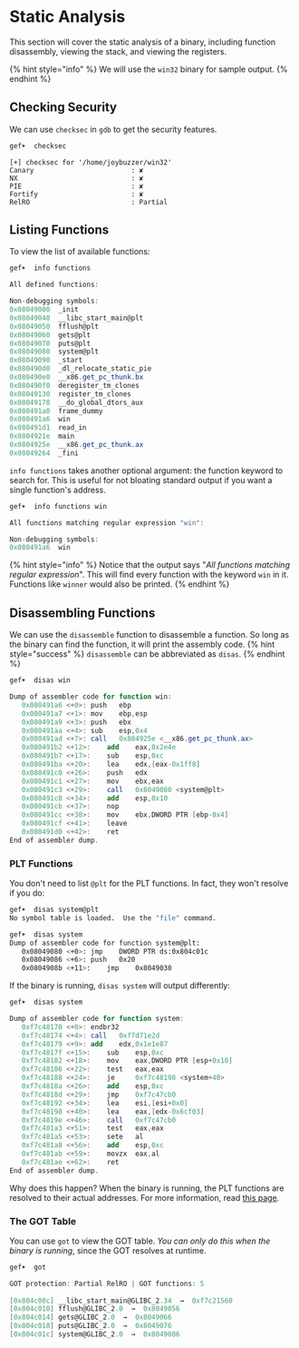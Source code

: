 # Static Analysis

This section will cover the static analysis of a binary, including function disassembly, viewing the stack, and viewing the registers.

{% hint style="info" %}
We will use the `win32` binary for sample output.
{% endhint %}

## Checking Security
We can use `checksec` in `gdb` to get the security features.
```bash
gef➤  checksec
```
```
[+] checksec for '/home/joybuzzer/win32'
Canary                        : ✘ 
NX                            : ✘ 
PIE                           : ✘ 
Fortify                       : ✘ 
RelRO                         : Partial
```

## Listing Functions

To view the list of available functions:
```bash
gef➤  info functions
```
```as
All defined functions:

Non-debugging symbols:
0x08049000  _init
0x08049040  __libc_start_main@plt
0x08049050  fflush@plt
0x08049060  gets@plt
0x08049070  puts@plt
0x08049080  system@plt
0x08049090  _start
0x080490d0  _dl_relocate_static_pie
0x080490e0  __x86.get_pc_thunk.bx
0x080490f0  deregister_tm_clones
0x08049130  register_tm_clones
0x08049170  __do_global_dtors_aux
0x080491a0  frame_dummy
0x080491a6  win
0x080491d1  read_in
0x0804921e  main
0x0804925e  __x86.get_pc_thunk.ax
0x08049264  _fini
```

`info functions` takes another optional argument: the function keyword to search for. This is useful for not bloating standard output if you want a single function's address.
```bash
gef➤  info functions win
```
```as
All functions matching regular expression "win":

Non-debugging symbols:
0x080491a6  win
```

{% hint style="info" %}
Notice that the output says "*All functions matching regular expression*". This will find every function with the keyword `win` in it.  Functions like `winner` would also be printed.
{% endhint %}

## Disassembling Functions

We can use the `disassemble` function to disassemble a function. So long as the binary can find the function, it will print the assembly code.
{% hint style="success" %}
`disassemble` can be abbreviated as `disas`.
{% endhint %}

```bash
gef➤  disas win
```
```as
Dump of assembler code for function win:
   0x080491a6 <+0>:	push   ebp
   0x080491a7 <+1>:	mov    ebp,esp
   0x080491a9 <+3>:	push   ebx
   0x080491aa <+4>:	sub    esp,0x4
   0x080491ad <+7>:	call   0x804925e <__x86.get_pc_thunk.ax>
   0x080491b2 <+12>:	add    eax,0x2e4e
   0x080491b7 <+17>:	sub    esp,0xc
   0x080491ba <+20>:	lea    edx,[eax-0x1ff8]
   0x080491c0 <+26>:	push   edx
   0x080491c1 <+27>:	mov    ebx,eax
   0x080491c3 <+29>:	call   0x8049080 <system@plt>
   0x080491c8 <+34>:	add    esp,0x10
   0x080491cb <+37>:	nop
   0x080491cc <+38>:	mov    ebx,DWORD PTR [ebp-0x4]
   0x080491cf <+41>:	leave  
   0x080491d0 <+42>:	ret    
End of assembler dump.
```

### PLT Functions

You don't need to list `@plt` for the PLT functions. In fact, they won't resolve if you do:
```bash
gef➤  disas system@plt
No symbol table is loaded.  Use the "file" command.

gef➤  disas system
Dump of assembler code for function system@plt:
   0x08049080 <+0>:	jmp    DWORD PTR ds:0x804c01c
   0x08049086 <+6>:	push   0x20
   0x0804908b <+11>:	jmp    0x8049030
```

If the binary is running, `disas system` will output differently:
```bash
gef➤  disas system
```
```as
Dump of assembler code for function system:
   0xf7c48170 <+0>:	endbr32 
   0xf7c48174 <+4>:	call   0xf7d71e2d
   0xf7c48179 <+9>:	add    edx,0x1e1e87
   0xf7c4817f <+15>:	sub    esp,0xc
   0xf7c48182 <+18>:	mov    eax,DWORD PTR [esp+0x10]
   0xf7c48186 <+22>:	test   eax,eax
   0xf7c48188 <+24>:	je     0xf7c48198 <system+40>
   0xf7c4818a <+26>:	add    esp,0xc
   0xf7c4818d <+29>:	jmp    0xf7c47cb0
   0xf7c48192 <+34>:	lea    esi,[esi+0x0]
   0xf7c48198 <+40>:	lea    eax,[edx-0x6cf03]
   0xf7c4819e <+46>:	call   0xf7c47cb0
   0xf7c481a3 <+51>:	test   eax,eax
   0xf7c481a5 <+53>:	sete   al
   0xf7c481a8 <+56>:	add    esp,0xc
   0xf7c481ab <+59>:	movzx  eax,al
   0xf7c481ae <+62>:	ret    
End of assembler dump.
```

Why does this happen? When the binary is running, the PLT functions are resolved to their actual addresses. For more information, read [this page](/binex/07-aslr/README.md).

### The GOT Table
You can use `got` to view the GOT table. *You can only do this when the binary is running*, since the GOT resolves at runtime.
```bash
gef➤  got
```
```as
GOT protection: Partial RelRO | GOT functions: 5
 
[0x804c00c] __libc_start_main@GLIBC_2.34  →  0xf7c21560
[0x804c010] fflush@GLIBC_2.0  →  0x8049056
[0x804c014] gets@GLIBC_2.0  →  0x8049066
[0x804c018] puts@GLIBC_2.0  →  0x8049076
[0x804c01c] system@GLIBC_2.0  →  0x8049086
```
